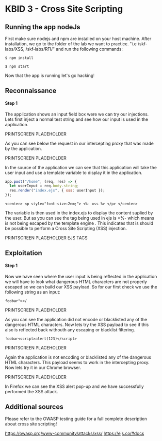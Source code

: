 # KBID 3 - Cross Site Scripting

## Running the app nodeJs

First make sure nodejs and npm are installed on your host machine.
After installation, we go to the folder of the lab we want to practice.
"i.e /skf-labs/XSS, /skf-labs/RFI/" and run the following commands:

```
$ npm install
```

```
$ npm start
```

Now that the app is running let's go hacking!

## Reconnaissance

#### Step 1

The application shows an input field box were we can try our injections. Lets first inject a normal test string and see how our input is used in the application.

PRINTSCREEN PLACEHOLDER

As you can see below the request in our intercepting proxy that was made by the application.

PRINTSCREEN PLACEHOLDER

In the source of the application we can see that this application will take the user input and use a template variable to display it in the application.

```javascript
app.post("/home", (req, res) => {
  let userInput = req.body.string;
  res.render("index.ejs", { xss: userInput });
});
```

```markup
<center> <p style="font-size:2em;"> <%- xss %> </p> </center>
```

The variable is then used in the index.ejs to display the content suplied by the user. But as you can see the tag being used in ejs is <%- which means is not being escaped by the template engine . This indicates that is should be possible to perform a Cross Site Scripting \(XSS\) injection.

PRINTSCREEN PLACEHOLDER EJS TAGS

## Exploitation

#### Step 1

Now we have seen where the user input is being reflected in the application we will have to look what dangerous HTML characters are not properly escaped so we can build our XSS payload. So for our first check we use the following string as an input:

```text
foobar"></
```

PRINTSCREEN PLACEHOLDER

As you can see the application did not encode or blacklisted any of the dangerous HTML characters. Now lets try the XSS payload to see if this also is reflected back withouth any escaping or blacklist filtering.

```text
foobar<script>alert(123)</script>
```

PRINTSCREEN PLACEHOLDER

Again the application is not encoding or blacklisted any of the dangerous HTML characters. This payload seems to work in the intercepting proxy. Now lets try it in our Chrome browser.

PRINTSCREEN PLACEHOLDER

In Firefox we can see the XSS alert pop-up and we have successfully performed the XSS attack.

## Additional sources

Please refer to the OWASP testing guide for a full complete description about cross site scripting!

https://owasp.org/www-community/attacks/xss/
https://ejs.co/#docs
